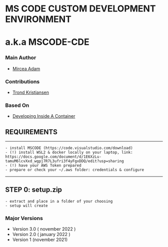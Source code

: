 # MS CODE CUSTOM DEVELOPMENT ENVIRONMENT
# a.k.a MSCODE-CDE
### Main Author
- [Mircea Adam](https://github.com/mirceaadam)

### Contributions
- [Trond Kristiansen](https://github.com)

### Based On
- [Developing Inside A Container](https://code.visualstudio.com/docs/devcontainers/containers#_quick-start-open-an-existing-folder-in-a-container)


## REQUIREMENTS
---------
    - install MSCODE (https://code.visualstudio.com/download)
    - (!) install WSL2 & docker locally on your laptop, link: https://docs.google.com/document/d/1E6XzLu-tamuM6lcvXxd_wgpj7R7L3ufri3f4yFgxDDQ/edit?usp=sharing
    - (!) have your AWS Token prepared
    - prepare or check your ~/.aws folder: credentials & configure
---------

## STEP 0: setup.zip
    - extract and place in a folder of your choosing
    - setup will create 

### Major Versions 
- Version 3.0 ( november 2022 )
- Version 2.0 ( january 2022 )
- Version 1 (november 2021)